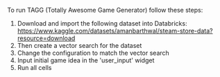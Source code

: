To run TAGG (Totally Awesome Game Generator) follow these steps: 

1. Download and import the following dataset into Databricks: https://www.kaggle.com/datasets/amanbarthwal/steam-store-data?resource=download
2. Then create a vector search for the dataset
3. Change the configuration to match the vector search
4. Input initial game idea in the 'user_input' widget
5. Run all cells
